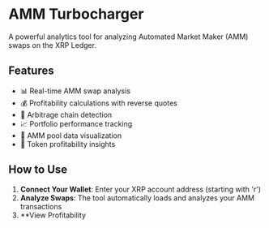 # AMM Turbocharger

A powerful analytics tool for analyzing Automated Market Maker (AMM) swaps on the XRP Ledger.

## Features

- 📊 Real-time AMM swap analysis
- 💰 Profitability calculations with reverse quotes
- 🔗 Arbitrage chain detection
- 📈 Portfolio performance tracking
- 🔄 AMM pool data visualization
- 🎯 Token profitability insights

## How to Use

1. **Connect Your Wallet**: Enter your XRP account address (starting with 'r')
2. **Analyze Swaps**: The tool automatically loads and analyzes your AMM transactions
3. \*\*View Profitability
